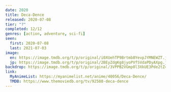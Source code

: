 ```yaml
---
date: 2020
title: Deca-Dence
released: 2020-07-08
tier: "?"
completed: 12/12
genres: [action, adventure, sci-fi]
seen:
  first: 2020-07-08
  last: 2021-07-03
image:
  en: https://image.tmdb.org/t/p/original/i0XUehTP9Brtmb8YevpJYMNEWZT.jpg
  jp: https://image.tmdb.org/t/p/original/2BEyZdgKg8jyoPVfSVdaPDyAXpg.jpg
backdrop: https://image.tmdb.org/t/p/original/3VPPB2VGmp0l3XkUE3Pde2tZ4gi.jpg
link:
  MyAnimeList: https://myanimelist.net/anime/40056/Deca-Dence/
  TMDB: https://www.themoviedb.org/tv/92588-deca-dence
---
```


